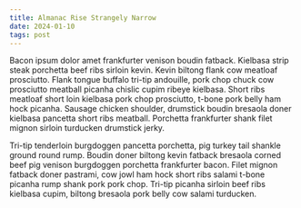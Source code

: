 ```yaml
---
title: Almanac Rise Strangely Narrow
date: 2024-01-10
tags: post
---
```


Bacon ipsum dolor amet frankfurter venison boudin fatback.  Kielbasa strip steak porchetta beef ribs sirloin kevin.  Kevin biltong flank cow meatloaf prosciutto.  Flank tongue buffalo tri-tip andouille, pork chop chuck cow prosciutto meatball picanha chislic cupim ribeye kielbasa.  Short ribs meatloaf short loin kielbasa pork chop prosciutto, t-bone pork belly ham hock picanha.  Sausage chicken shoulder, drumstick boudin bresaola doner kielbasa pancetta short ribs meatball.  Porchetta frankfurter shank filet mignon sirloin turducken drumstick jerky.

Tri-tip tenderloin burgdoggen pancetta porchetta, pig turkey tail shankle ground round rump.  Boudin doner biltong kevin fatback bresaola corned beef pig venison burgdoggen porchetta frankfurter bacon.  Filet mignon fatback doner pastrami, cow jowl ham hock short ribs salami t-bone picanha rump shank pork pork chop.  Tri-tip picanha sirloin beef ribs kielbasa cupim, biltong bresaola pork belly cow salami turducken.